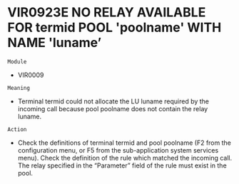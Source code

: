 # VIR0923E NO RELAY AVAILABLE FOR termid POOL 'poolname' WITH NAME 'luname’

`Module`
- VIR0009

`Meaning`
- Terminal termid could not allocate the LU luname required by the incoming call because pool poolname does not contain the relay luname.

`Action`
- Check the definitions of terminal termid and pool poolname (F2 from the configuration menu, or F5 from the sub-application system services menu). Check the definition of the rule which matched the incoming call. The relay specified in the “Parameter” field of the rule must exist in the pool.
